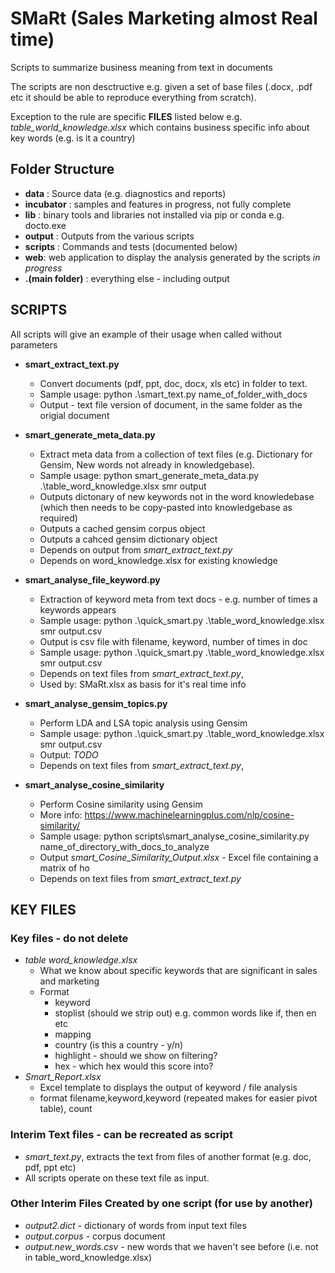 # SMaRt (Sales Marketing almost Real time)
Scripts to summarize business meaning from text in documents

The scripts are non desctructive e.g. given a set of base files (.docx, .pdf etc it should be able to reproduce everything from scratch).

Exception to the rule are specific **FILES** listed below e.g. *table_world_knowledge.xlsx* which contains business specific info about key words (e.g. is it a country)

## Folder Structure
- **data** : Source data (e.g. diagnostics and reports)
- **incubator** : samples and features in progress, not fully complete
- **lib** : binary tools and libraries not installed via pip or conda e.g. docto.exe
- **output** :  Outputs from the various scripts
- **scripts** : Commands and tests  (documented below)
- **web**:  web application to display the analysis generated by the scripts *in progress*
- **.(main folder)** : everything else - including output

## SCRIPTS
All scripts will give an example of their usage when called without parameters

+ **smart_extract_text.py**
	- Convert documents (pdf, ppt, doc, docx, xls etc) in folder to text. 
	- Sample usage: python .\smart_text.py name_of_folder_with_docs
	- Output - text file version of document, in the same folder as the origial document

+ **smart_generate_meta_data.py** 
	- Extract meta data from a collection of text files (e.g. Dictionary for Gensim, New words not already in knowledgebase).
	- Sample usage: python smart_generate_meta_data.py .\table_word_knowledge.xlsx smr output
	- Outputs dictonary of new keywords not in the word knowledebase (which then needs to be copy-pasted into knowledgebase as required)
	- Outputs a cached gensim corpus object
	- Outputs a cahced gensim dictionary object
	- Depends on output from *smart_extract_text.py*
	- Depends on word_knowledge.xlsx for existing knowledge

+ **smart_analyse_file_keyword.py** 
	- Extraction of keyword meta from text docs - e.g. number of times a keywords appears
	- Sample usage:  python .\quick_smart.py .\table_word_knowledge.xlsx smr output.csv
	- Output is csv file with filename, keyword, number of times in doc
	- Sample usage:  python .\quick_smart.py .\table_word_knowledge.xlsx smr output.csv
	- Depends on text files from *smart_extract_text.py*, 
	- Used by: SMaRt.xlsx as basis for it's real time info


+ **smart_analyse_gensim_topics.py** 
	- Perform LDA and LSA topic analysis using Gensim
	- Sample usage:  python .\quick_smart.py .\table_word_knowledge.xlsx smr output.csv
	- Output: *TODO* 
	- Depends on text files from *smart_extract_text.py*, 


+ **smart_analyse_cosine_similarity**
	- Perform Cosine similarity using Gensim 
	- More info:  https://www.machinelearningplus.com/nlp/cosine-similarity/
	- Sample usage:  python scripts\smart_analyse_cosine_similarity.py name_of_directory_with_docs_to_analyze
	- Output *smart_Cosine_Similarity_Output.xlsx* - Excel file containing a matrix of ho
	- Depends on text files from *smart_extract_text.py*



## KEY FILES

### Key files - do not delete
- *table word_knowledge.xlsx*
	- What we know about specific keywords that are significant in sales and marketing
	- Format
		- keyword
		- stoplist (should we strip out) e.g. common words like if, then en etc
		- mapping
		- country (is this a country - y/n)
		- highlight - should we show on filtering?
		- hex - which hex would this score into?
- *Smart_Report.xlsx*
	- Excel template to displays the output of keyword / file analysis
	- format filename,keyword,keyword (repeated makes for easier pivot table), count

### Interim Text files - can be recreated as script
+ *smart_text.py*,  extracts the text from files of another format (e.g. doc, pdf, ppt etc)
+ All scripts operate on these text file as input.

### Other Interim Files Created by one script (for use by another)
- *output2.dict* - dictionary of words from input text files
- *output.corpus* - corpus document
- *output.new_words.csv* - new words that we haven't see before (i.e. not in table_word_knowledge.xlsx)


